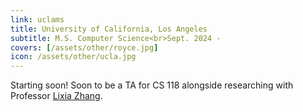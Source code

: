 ```yaml
---
link: uclams
title: University of California, Los Angeles
subtitle: M.S. Computer Science<br>Sept. 2024 - 
covers: [/assets/other/royce.jpg]
icon: /assets/other/ucla.jpg
---
```


Starting soon! Soon to be a TA for CS 118 alongside researching with 
Professor [Lixia Zhang](https://web.cs.ucla.edu/~lixia/).
